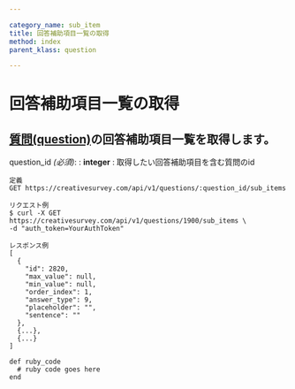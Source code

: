 ```yaml
---

category_name: sub_item
title: 回答補助項目一覧の取得
method: index
parent_klass: question

---
```


# 回答補助項目一覧の取得

## [質問(question)](#question)の回答補助項目一覧を取得します。

question_id _(必須)_:
: __integer__
: 取得したい回答補助項目を含む質問のid

~~~
定義
GET https://creativesurvey.com/api/v1/questions/:question_id/sub_items

リクエスト例
$ curl -X GET https://creativesurvey.com/api/v1/questions/1900/sub_items \
-d "auth_token=YourAuthToken"

レスポンス例
[
  {
    "id": 2820,
    "max_value": null,
    "min_value": null,
    "order_index": 1,
    "answer_type": 9,
    "placeholder": "",
    "sentence": ""
  },
  {...},
  {...}
]  

~~~

~~~
def ruby_code
  # ruby code goes here
end
~~~
